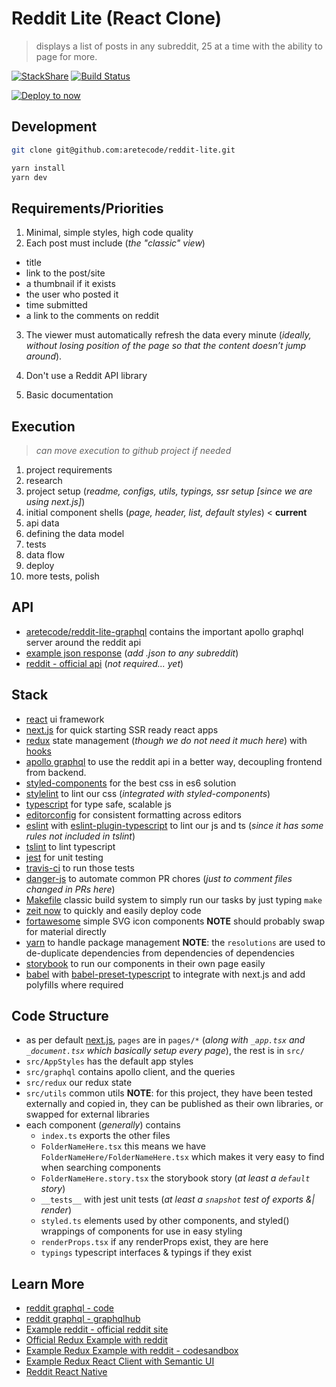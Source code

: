 # Reddit Lite (React Clone)

> displays a list of posts in any subreddit, 25 at a time with the ability to page for more.

[![StackShare](https://img.shields.io/badge/tech-stack-0690fa.svg?style=flat)](https://stackshare.io/aretecode/reddit-lite)
[![Build Status](https://travis-ci.org/aretecode/reddit-lite.svg?branch=master)](https://travis-ci.org/aretecode/reddit-lite)

[![Deploy to now](https://deploy.now.sh/static/button.svg)](https://deploy.now.sh/?repo=https://github.com/aretecode/reddit-lite)

## Development

```bash
git clone git@github.com:aretecode/reddit-lite.git

yarn install
yarn dev
```

## Requirements/Priorities

1. Minimal, simple styles, high code quality
2. Each post must include (_the "classic" view_)

- title
- link to the post/site
- a thumbnail if it exists
- the user who posted it
- time submitted
- a link to the comments on reddit

3. The viewer must automatically refresh the data every minute (_ideally, without losing position of the page so that the content doesn’t jump around_).

4. Don't use a Reddit API library
5. Basic documentation

## Execution

> _can move execution to github project if needed_

1. project requirements
2. research
3. project setup (_readme, configs, utils, typings, ssr setup [since we are using next.js]_)
4. initial component shells (_page, header, list, default styles_) < **current**
5. api data
6. defining the data model
7. tests
8. data flow
9. deploy
10. more tests, polish

## API

- [aretecode/reddit-lite-graphql](https://github.com/aretecode/reddit-graphql) contains the important apollo graphql server around the reddit api
- [example json response](https://reddit.com/r/vancouver.json) (_add .json to any subreddit_)
- [reddit - official api](https://www.reddit.com/dev/api/) (_not required... yet_)

## Stack

- [react](https://github.com/facebook/react/) ui framework
- [next.js](https://nextjs.org/) for quick starting SSR ready react apps
- [redux](https://github.com/reduxjs/redux) state management (_though we do not need it much here_) with [hooks](https://medium.freecodecamp.org/how-to-integrate-react-hooks-into-your-project-without-changing-your-redux-code-974e6f70f0b0)
- [apollo graphql](https://github.com/apollographql/apollo-client) to use the reddit api in a better way, decoupling frontend from backend.
- [styled-components](https://www.styled-components.com/) for the best css in es6 solution
- [stylelint](https://stylelint.io/user-guide/css-processors/) to lint our css (_integrated with styled-components_)
- [typescript](https://www.typescriptlang.org/) for type safe, scalable js
- [editorconfig](https://editorconfig.org/) for consistent formatting across editors
- [eslint](https://eslint.org/) with [eslint-plugin-typescript](https://github.com/typescript-eslint/typescript-eslint) to lint our js and ts (_since it has some rules not included in tslint_)
- [tslint](https://palantir.github.io/tslint/) to lint typescript
- [jest](https://jestjs.io/) for unit testing
- [travis-ci](https://travis-ci.org/) to run those tests
- [danger-js](https://danger.systems/js/) to automate common PR chores (_just to comment files changed in PRs here_)
- [Makefile](https://gist.github.com/isaacs/62a2d1825d04437c6f08) classic build system to simply run our tasks by just typing `make`
- [zeit now](https://zeit.co/now) to quickly and easily deploy code
- [fortawesome](https://github.com/FortAwesome/Font-Awesome) simple SVG icon components **NOTE** should probably swap for material directly
- [yarn](https://yarnpkg.com/en/) to handle package management **NOTE**: the `resolutions` are used to de-duplicate dependencies from dependencies of dependencies
- [storybook](https://github.com/storybooks/storybook) to run our components in their own page easily
- [babel](https://babeljs.io/) with [babel-preset-typescript](https://babeljs.io/docs/en/babel-preset-typescript) to integrate with next.js and add polyfills where required

## Code Structure

- as per default [next.js](https://github.com/zeit/next.js/), `pages` are in `pages/*` (_along with `_app.tsx` and `_document.tsx` which basically setup every page_), the rest is in `src/`
- `src/AppStyles` has the default app styles
- `src/graphql` contains apollo client, and the queries
- `src/redux` our redux state
- `src/utils` common utils **NOTE**: for this project, they have been tested externally and copied in, they can be published as their own libraries, or swapped for external libraries
- each component (_generally_) contains
  - `index.ts` exports the other files
  - `FolderNameHere.tsx` this means we have `FolderNameHere/FolderNameHere.tsx` which makes it very easy to find when searching components
  - `FolderNameHere.story.tsx` the storybook story (_at least a `default` story_)
  - `__tests__` with jest unit tests (_at least a `snapshot` test of exports &| render_)
  - `styled.ts` elements used by other components, and styled() wrappings of components for use in easy styling
  - `renderProps.tsx` if any renderProps exist, they are here
  - `typings` typescript interfaces & typings if they exist

## Learn More

- [reddit graphql - code](https://github.com/clayallsopp/graphqlhub/blob/master/graphqlhub-schemas/src/reddit.js)
- [reddit graphql - graphqlhub](<https://www.graphqlhub.com/playground?query=%7B%0A%20%09reddit%20%7B%0A%20%20%20%20user(username%3A%20%22kn0thing%22)%20%7B%0A%20%20%20%20%20%20username%0A%20%20%20%20%20%20commentKarma%0A%20%20%20%20%20%20createdISO%0A%20%20%20%20%7D%0A%20%20%20%20subreddit(name%3A%20%22movies%22)%7B%0A%20%20%20%20%20%20newListings(limit%3A%202)%20%7B%0A%20%20%20%20%20%20%20%20title%0A%20%20%20%20%20%20%20%20comments%20%7B%0A%20%20%20%20%20%20%20%20%20%20body%0A%20%20%20%20%20%20%20%20%20%20author%20%7B%20%0A%20%20%20%20%20%20%20%20%20%20%20%20username%0A%20%20%20%20%20%20%20%20%20%20%09commentKarma%0A%20%20%20%20%20%20%20%20%20%20%7D%0A%20%20%20%20%20%20%20%20%7D%0A%20%20%20%20%20%20%7D%0A%20%20%20%20%7D%0A%20%20%7D%0A%7D>)
- [Example reddit - official reddit site](https://www.reddit.com/r/vancouver/)
- [Official Redux Example with reddit](https://redux.js.org/advanced/example-reddit-api)
- [Example Redux Example with reddit - codesandbox](https://codesandbox.io/s/72j28q2k50)
- [Example Redux React Client with Semantic UI](https://github.com/iksz1/reddit-client)
- [Reddit React Native](https://codeburst.io/creating-a-reddit-reader-in-react-native-with-expo-styled-components-and-redux-saga-21e7fffba20e)
